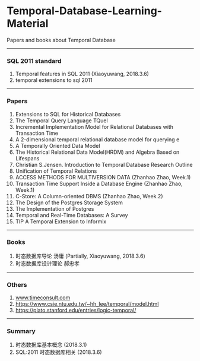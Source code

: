 # Temporal-Database-Learning-Material
Papers and books about Temporal Database

---
### SQL 2011 standard
1. Temporal features in SQL 2011 (Xiaoyuwang, 2018.3.6)
2. temporal extensions to sql 2011

---
### Papers
1. Extensions to SQL for Historical Databases
2. The Temporal Query Language TQuel
3. Incremental Implementation Model for Relational Databases with Transaction Time
4. A 2-dimensional temporal relational database model for querying e
5. A Temporally Oriented Data Model
6. The Historical Relational Data Model(HRDM) and Algebra Based on Lifespans
7. Christian S.Jensen. Introduction to Temporal Database Research Outline
8. Unification of Temporal Relations
9. ACCESS METHODS FOR MULTIVERSION DATA (Zhanhao Zhao, Week.1)
10. Transaction Time Support Inside a Database Engine (Zhanhao Zhao, Week.1)
11. C-Store: A Column-oriented DBMS (Zhanhao Zhao, Week.2)
12. The Design of the Postgres Storage System
13. The Implementation of Postgres
14. Temporal and Real-Time Databases: A Survey
15. TIP A Temporal Extension to Informix

---
### Books
1. 时态数据库导论 汤庸 (Partially, Xiaoyuwang, 2018.3.6)
2. 时态数据库设计理论 郝忠孝

---
### Others
1. www.timeconsult.com
2. https://www.csie.ntu.edu.tw/~hh_lee/temporal/model.html
3. https://plato.stanford.edu/entries/logic-temporal/

---
### Summary
1. 时态数据库基本概念 (2018.3.1)
2. SQL:2011 时态数据库相关 (2018.3.6)
